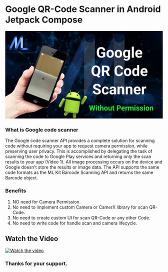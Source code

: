 <h1>Google QR-Code Scanner in Android Jetpack Compose</h1>
<img src="Group 14.png" alt="Google QR-Code Scanner">

<h3>What is Google code scanner</h3>
The Google code scanner API provides a complete solution for scanning code without requiring your app to request camera permission, while preserving user privacy. This is accomplished by delegating the task of scanning the code to Google Play services and returning only the scan results to your app (Video 1). All image processing occurs on the device and Google doesn't store the results or image data. The API supports the same code formats as the ML Kit Barcode Scanning API and returns the same Barcode object.

<h3>Benefits</h3>
<ol>
  <li>NO need for Camera Permission.</li>
  <li>No need to implement custom Camera or CamerX library for scan QR-Code.</li>
  <li>No need to create custom UI for scan QR-Code or any other Code.</li>
  <li>No need to write code for handle scan and camera lifecycle.</li>
</ol>

## Watch the Video

[![Watch the video](https://img.youtube.com/vi/GcIXdJ21Nw8/0.jpg)](https://www.youtube.com/watch?v=GcIXdJ21Nw8)

<h3>Thanks for your support.</h3>
